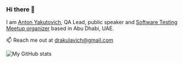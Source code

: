 ### Hi there 👋

<!--
**drakulavich/drakulavich** is a ✨ _special_ ✨ repository because its `README.md` (this file) appears on your GitHub profile.

Here are some ideas to get you started:

- 🔭 I’m currently working on ...
- 🌱 I’m currently learning ...
- 👯 I’m looking to collaborate on ...
- 🤔 I’m looking for help with ...
- 💬 Ask me about ...
- 📫 How to reach me: ...
- 😄 Pronouns: ...
- ⚡ Fun fact: ...
-->

I am [Anton Yakutovich](https://www.linkedin.com/in/antonyakutovich/), QA Lead, public speaker and [Software Testing Meetup organizer](https://www.meetup.com/ministry-of-testing-abu-dhabi/) based in Abu Dhabi, UAE.

📫 Reach me out at drakulavich@gmail.com

![My GitHub stats](https://github-readme-stats.vercel.app/api?username=drakulavich)
